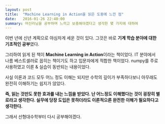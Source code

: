 ```yaml
---
layout: post
title:  "Machine Learning in Action을 읽은 도중에 느낀 점"
date:   2016-01-26 22:40:00
summary: 머신러닝을 공부하며 느끼고 보충해야겠다고 생각한 몇 가지에 대하여
---
```


이번 년에 신년 계획으로 야심차게 세운 것이 있다. 그것은 바로 **기계 학습 분야에 대한 기초적인 공부**였다.

그리하여 읽게 된 책이 **Machine Learning in Action**이라는 책이었다. IT 분야에서 나름 베스트셀러로 꼽히는 책이기도 하고 입문자에게 적합한 책이었다. numpy를 주로 사용하였고 이론 & 실습이 동반되는 내용이었다. 

사실 이론과 코드 모두 어느 정도 이해는 되지만 수학의 깊이가 부족하다보니 아무래도 완전히 이해하기는 쉽지가 않았다.

**즉, 읽는 것만도 못한 효과를 내는 느낌을 받았다. 난 어느정도 이해했다는 것이 굉장히 별로라고 생각한다. 실무에 당장 도입은 못하더라도 이론적으론 완전한 이해가 필요하다고 생각한다.**

그래서 선형대수학부터 다시 공부해야겠다.